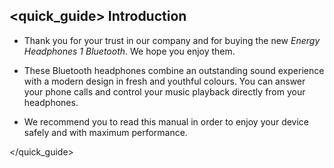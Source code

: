 ## <quick_guide> Introduction

*	Thank you for your trust in our company and for buying the new *Energy Headphones 1 Bluetooth*. We hope you enjoy them.

*	These Bluetooth headphones combine an outstanding sound experience with a modern design in fresh and youthful colours. You can answer your phone calls and control your music playback directly from your headphones.

* We recommend you to read this manual in order to enjoy your device safely and with maximum performance.

</unique> </quick_guide>
